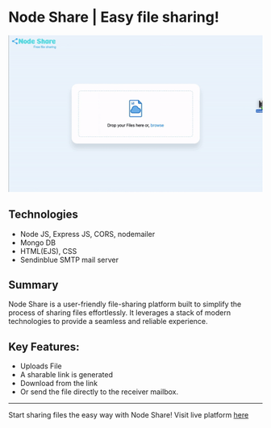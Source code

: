 # Node Share | Easy file sharing!




![preview](https://github.com/Me-amarJEEt/nodeShare/blob/main/public/media/node-share.gif)

## Technologies
* Node JS, Express JS, CORS, nodemailer
* Mongo DB
* HTML(EJS), CSS
* Sendinblue SMTP mail server


## Summary
Node Share is a user-friendly file-sharing platform built to simplify the process of sharing files effortlessly. It leverages a stack of modern technologies to provide a seamless and reliable experience.


## Key Features:

* Uploads File
* A sharable link is generated 
* Download from the link 
* Or send the file directly to the receiver mailbox.

---
Start sharing files the easy way with Node Share! Visit live platform [here](https://quick-share-geui.onrender.com/)


